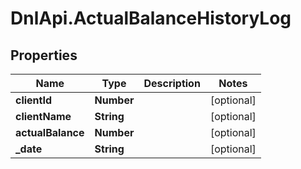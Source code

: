 # DnlApi.ActualBalanceHistoryLog

## Properties
Name | Type | Description | Notes
------------ | ------------- | ------------- | -------------
**clientId** | **Number** |  | [optional] 
**clientName** | **String** |  | [optional] 
**actualBalance** | **Number** |  | [optional] 
**_date** | **String** |  | [optional] 


